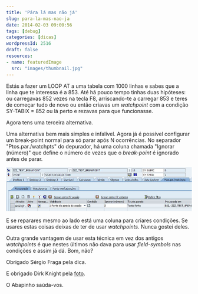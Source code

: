 ```yaml
---
title: 'Pára lá mas não já'
slug: para-la-mas-nao-ja
date: 2014-02-03 09:00:56
tags: [debug]
categories: [dicas]
wordpressId: 2516
draft: false
resources:
- name: featuredImage
  src: "images/thumbnail.jpg"
---
```

Estás a fazer um LOOP AT a uma tabela com 1000 linhas e sabes que a linha que te interessa é a 853. Até há pouco tempo tinhas duas hipóteses: ou carregavas 852 vezes na tecla F8, arriscando-te a carregar 853 e teres de começar tudo de novo ou então criavas um _watchpoint_ com a condição SY-TABIX = 852 ou lá perto e rezavas para que funcionasse.

Agora tens uma terceira alternativa.

<!--more-->

Uma alternativa bem mais simples e infalível. Agora já é possível configurar um break-point normal para só parar após N ocorrências. No separador "Ptos.par./watchpts" do depurador, há uma coluna chamada "Ignorar (número)" que define o número de vezes que o _break-point_ é ignorado antes de parar.

[![break-point-skip][1]][1]

E se reparares mesmo ao lado está uma coluna para criares condições. Se usares estas coisas deixas de ter de usar _watchpoints_. Nunca gostei deles.

Outra grande vantagem de usar esta técnica em vez dos antigos _watchpoints_ é que nestes últimos não dava para usar _field-symbols_ nas condições e assim já dá. Bom, não?

Obrigado Sérgio Fraga pela dica.

E obrigado Dirk Knight pela [foto][2].

O Abapinho saúda-vos.

   [1]: images/break-point-skip.jpg
   [2]: “http://www.flickr.com/photos/dkshots/5331436372”
